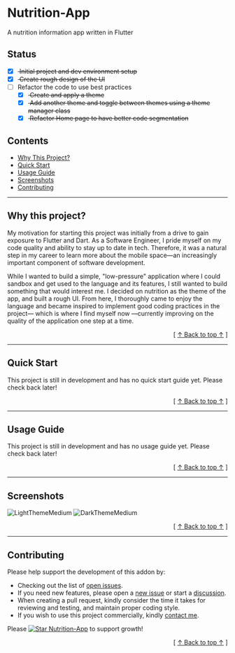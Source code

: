 # Nutrition-App
A nutrition information app written in Flutter

## Status
- [x] <strike> Initial project and dev environment setup </strike>
- [x] <strike> Create rough design of the UI </strike>
- [ ] Refactor the code to use best practices
  - [x] <strike> Create and apply a theme </strike>
  - [x] <strike> Add another theme and toggle between themes using a theme manager class </strike>
  - [x] <strike> Refactor Home page to have better code segmentation </strike>

## Contents
* [Why This Project?](#why-this-project)
* [Quick Start](#quick-start)
* [Usage Guide](#usage-guide)
* [Screenshots](#screenshots)
* [Contributing](#contributing)

---

## Why this project?
My motivation for starting this project was initially from a drive to gain exposure to Flutter and Dart. As a Software Engineer, I pride myself on my code quality and ability to stay up to date in tech. Therefore, it was a natural step in my career to learn more about the mobile space—an increasingly important component of software development. 

While I wanted to build a simple, "low-pressure" application where I could sandbox and get used to the language and its features, I still wanted to build something that would interest me. I decided on nutrition as the theme of the app, and built a rough UI. From here, I thoroughly came to enjoy the language and became inspired to implement good coding practices in the project— which is where I find myself now —currently improving on the quality of the application one step at a time. 

<div align="right">[ <a href="#contents">↑ Back to top ↑</a> ]</div>

---

## Quick Start
This project is still in development and has no quick start guide yet. Please check back later!

<div align="right">[ <a href="#contents">↑ Back to top ↑</a> ]</div>

---

## Usage Guide
This project is still in development and has no usage guide yet. Please check back later!

<div align="right">[ <a href="#contents">↑ Back to top ↑</a> ]</div>

---

## Screenshots
![LightThemeMedium](https://github.com/DillonWall/Nutrition-App/assets/49173127/c61942b7-eb3d-49e5-99bb-bc0338a738d2)
![DarkThemeMedium](https://github.com/DillonWall/Nutrition-App/assets/49173127/853f090f-034a-44f5-852f-e3951b157eb8)


<div align="right">[ <a href="#contents">↑ Back to top ↑</a> ]</div>

---

## Contributing
Please help support the development of this addon by:
* Checking out the list of [open issues](https://github.com/DillonWall/Nutrition-App/issues?q=is%3Aissue+is%3Aopen+).
* If you need new features, please open a [new issue](https://github.com/DillonWall/Nutrition-App/issues) or start a [discussion](https://github.com/DillonWall/Nutrition-App/discussions).
* When creating a pull request, kindly consider the time it takes for reviewing and testing, and maintain proper coding style.
* If you wish to use this project commercially, kindly [contact me](https://github.com/DillonWall). 

Please [![Star Nutrition-App](https://img.shields.io/github/stars/DillonWall/Nutrition-App.svg?style=social&label=Star%20Nutrition-App)](https://github.com/DillonWall/Nutrition-App/) to support growth!

<div align="right">[ <a href="#contents">↑ Back to top ↑</a> ]</div>
